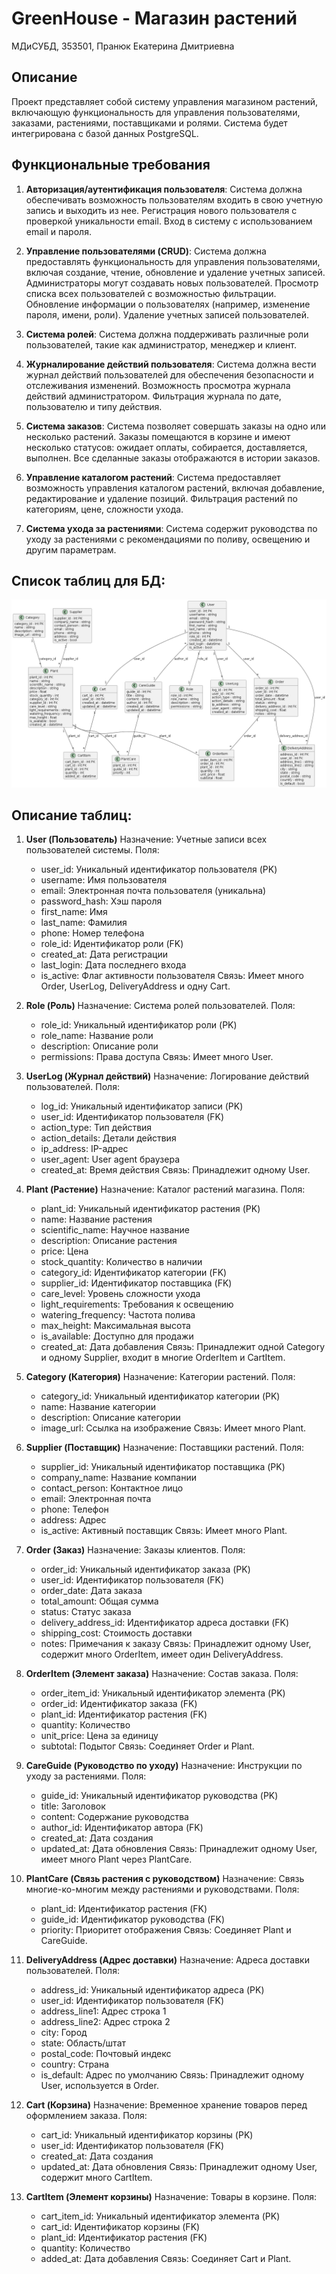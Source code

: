 # GreenHouse - Магазин растений
МДиСУБД, 353501, Пранюк Екатерина Дмитриевна

## Описание
Проект представляет собой систему управления магазином растений, включающую функциональность для управления пользователями, заказами, растениями, поставщиками и ролями. Система будет интегрирована с базой данных PostgreSQL.

## Функциональные требования
1. **Авторизация/аутентификация пользователя**:
   Система должна обеспечивать возможность пользователям входить в свою учетную запись и выходить из нее.
   Регистрация нового пользователя с проверкой уникальности email.
   Вход в систему с использованием email и пароля.

2. **Управление пользователями (CRUD)**: 
   Система должна предоставлять функциональность для управления пользователями, включая создание, чтение, обновление и удаление учетных записей.
   Администраторы могут создавать новых пользователей.
   Просмотр списка всех пользователей с возможностью фильтрации.
   Обновление информации о пользователях (например, изменение пароля, имени, роли).
   Удаление учетных записей пользователей.

3. **Система ролей**: 
   Система должна поддерживать различные роли пользователей, такие как администратор, менеджер и клиент.

4. **Журналирование действий пользователя**: 
   Система должна вести журнал действий пользователей для обеспечения безопасности и отслеживания изменений.
   Возможность просмотра журнала действий администратором.
   Фильтрация журнала по дате, пользователю и типу действия.

5. **Система заказов**: 
   Система позволяет совершать заказы на одно или несколько растений.
   Заказы помещаются в корзине и имеют несколько статусов: ожидает оплаты, собирается, доставляется, выполнен.
   Все сделанные заказы отображаются в истории заказов.

6. **Управление каталогом растений**: 
   Система предоставляет возможность управления каталогом растений, включая добавление, редактирование и удаление позиций.
   Фильтрация растений по категориям, цене, сложности ухода.

7. **Система ухода за растениями**: 
   Система содержит руководства по уходу за растениями с рекомендациями по поливу, освещению и другим параметрам.

## Список таблиц для БД:
![Диаграмма БД](diagram.png)

## Описание таблиц:

1. **User (Пользователь)**
   Назначение: Учетные записи всех пользователей системы.
   Поля:
   - user_id: Уникальный идентификатор пользователя (PK)
   - username: Имя пользователя
   - email: Электронная почта пользователя (уникальна)
   - password_hash: Хэш пароля
   - first_name: Имя
   - last_name: Фамилия
   - phone: Номер телефона
   - role_id: Идентификатор роли (FK)
   - created_at: Дата регистрации
   - last_login: Дата последнего входа
   - is_active: Флаг активности пользователя
   Связь: Имеет много Order, UserLog, DeliveryAddress и одну Cart.

2. **Role (Роль)**
   Назначение: Система ролей пользователей.
   Поля:
   - role_id: Уникальный идентификатор роли (PK)
   - role_name: Название роли
   - description: Описание роли
   - permissions: Права доступа
   Связь: Имеет много User.

3. **UserLog (Журнал действий)**
   Назначение: Логирование действий пользователей.
   Поля:
   - log_id: Уникальный идентификатор записи (PK)
   - user_id: Идентификатор пользователя (FK)
   - action_type: Тип действия
   - action_details: Детали действия
   - ip_address: IP-адрес
   - user_agent: User agent браузера
   - created_at: Время действия
   Связь: Принадлежит одному User.

4. **Plant (Растение)**
   Назначение: Каталог растений магазина.
   Поля:
   - plant_id: Уникальный идентификатор растения (PK)
   - name: Название растения
   - scientific_name: Научное название
   - description: Описание растения
   - price: Цена
   - stock_quantity: Количество в наличии
   - category_id: Идентификатор категории (FK)
   - supplier_id: Идентификатор поставщика (FK)
   - care_level: Уровень сложности ухода
   - light_requirements: Требования к освещению
   - watering_frequency: Частота полива
   - max_height: Максимальная высота
   - is_available: Доступно для продажи
   - created_at: Дата добавления
   Связь: Принадлежит одной Category и одному Supplier, входит в многие OrderItem и CartItem.

5. **Category (Категория)**
   Назначение: Категории растений.
   Поля:
   - category_id: Уникальный идентификатор категории (PK)
   - name: Название категории
   - description: Описание категории
   - image_url: Ссылка на изображение
   Связь: Имеет много Plant.

6. **Supplier (Поставщик)**
   Назначение: Поставщики растений.
   Поля:
   - supplier_id: Уникальный идентификатор поставщика (PK)
   - company_name: Название компании
   - contact_person: Контактное лицо
   - email: Электронная почта
   - phone: Телефон
   - address: Адрес
   - is_active: Активный поставщик
   Связь: Имеет много Plant.

7. **Order (Заказ)**
   Назначение: Заказы клиентов.
   Поля:
   - order_id: Уникальный идентификатор заказа (PK)
   - user_id: Идентификатор пользователя (FK)
   - order_date: Дата заказа
   - total_amount: Общая сумма
   - status: Статус заказа
   - delivery_address_id: Идентификатор адреса доставки (FK)
   - shipping_cost: Стоимость доставки
   - notes: Примечания к заказу
   Связь: Принадлежит одному User, содержит много OrderItem, имеет один DeliveryAddress.

8. **OrderItem (Элемент заказа)**
   Назначение: Состав заказа.
   Поля:
   - order_item_id: Уникальный идентификатор элемента (PK)
   - order_id: Идентификатор заказа (FK)
   - plant_id: Идентификатор растения (FK)
   - quantity: Количество
   - unit_price: Цена за единицу
   - subtotal: Подытог
   Связь: Соединяет Order и Plant.

9. **CareGuide (Руководство по уходу)**
   Назначение: Инструкции по уходу за растениями.
   Поля:
   - guide_id: Уникальный идентификатор руководства (PK)
   - title: Заголовок
   - content: Содержание руководства
   - author_id: Идентификатор автора (FK)
   - created_at: Дата создания
   - updated_at: Дата обновления
   Связь: Принадлежит одному User, имеет много Plant через PlantCare.

10. **PlantCare (Связь растения с руководством)**
    Назначение: Связь многие-ко-многим между растениями и руководствами.
    Поля:
    - plant_id: Идентификатор растения (FK)
    - guide_id: Идентификатор руководства (FK)
    - priority: Приоритет отображения
    Связь: Соединяет Plant и CareGuide.

11. **DeliveryAddress (Адрес доставки)**
    Назначение: Адреса доставки пользователей.
    Поля:
    - address_id: Уникальный идентификатор адреса (PK)
    - user_id: Идентификатор пользователя (FK)
    - address_line1: Адрес строка 1
    - address_line2: Адрес строка 2
    - city: Город
    - state: Область/штат
    - postal_code: Почтовый индекс
    - country: Страна
    - is_default: Адрес по умолчанию
    Связь: Принадлежит одному User, используется в Order.

12. **Cart (Корзина)**
    Назначение: Временное хранение товаров перед оформлением заказа.
    Поля:
    - cart_id: Уникальный идентификатор корзины (PK)
    - user_id: Идентификатор пользователя (FK)
    - created_at: Дата создания
    - updated_at: Дата обновления
    Связь: Принадлежит одному User, содержит много CartItem.

13. **CartItem (Элемент корзины)**
    Назначение: Товары в корзине.
    Поля:
    - cart_item_id: Уникальный идентификатор элемента (PK)
    - cart_id: Идентификатор корзины (FK)
    - plant_id: Идентификатор растения (FK)
    - quantity: Количество
    - added_at: Дата добавления
    Связь: Соединяет Cart и Plant.